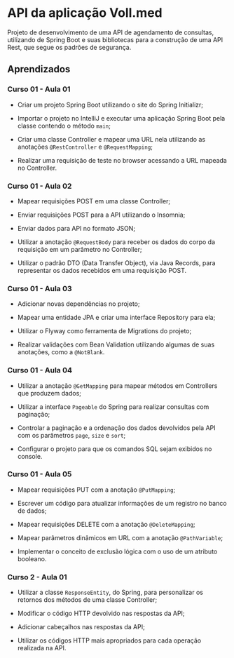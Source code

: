 # API da aplicação Voll.med

Projeto de desenvolvimento de uma API de agendamento de consultas, utilizando de Spring Boot e suas bibliotecas para a construção de uma API Rest, que segue os padrões de segurança.

## Aprendizados

### Curso 01 - Aula 01

- Criar um projeto Spring Boot utilizando o site do Spring Initializr;

- Importar o projeto no IntelliJ e executar uma aplicação Spring Boot pela classe contendo o método `main`;

- Criar uma classe Controller e mapear uma URL nela utilizando as anotações `@RestController` e `@RequestMapping`;

- Realizar uma requisição de teste no browser acessando a URL mapeada no Controller.

### Curso 01 - Aula 02

- Mapear requisições POST em uma classe Controller;

- Enviar requisições POST para a API utilizando o Insomnia;

- Enviar dados para API no formato JSON;

- Utilizar a anotação `@RequestBody` para receber os dados do corpo da requisição em um parâmetro no Controller;

- Utilizar o padrão DTO (Data Transfer Object), via Java Records, para representar os dados recebidos em uma requisição POST.

### Curso 01 - Aula 03

- Adicionar novas dependências no projeto;

- Mapear uma entidade JPA e criar uma interface Repository para ela;

- Utilizar o Flyway como ferramenta de Migrations do projeto;

- Realizar validações com Bean Validation utilizando algumas de suas anotações, como a `@NotBlank`.

### Curso 01 - Aula 04

- Utilizar a anotação `@GetMapping` para mapear métodos em Controllers que produzem dados;

- Utilizar a interface `Pageable` do Spring para realizar consultas com paginação;

- Controlar a paginação e a ordenação dos dados devolvidos pela API com os parâmetros `page`, `size` e `sort`;

- Configurar o projeto para que os comandos SQL sejam exibidos no console.

### Curso 01 - Aula 05

- Mapear requisições PUT com a anotação `@PutMapping`;

- Escrever um código para atualizar informações de um registro no banco de dados;

- Mapear requisições DELETE com a anotação `@DeleteMapping`;

- Mapear parâmetros dinâmicos em URL com a anotação `@PathVariable`;

- Implementar o conceito de exclusão lógica com o uso de um atributo booleano.

### Curso 2 - Aula 01

- Utilizar a classe `ResponseEntity`, do Spring, para personalizar os retornos dos métodos de uma classe Controller;

- Modificar o código HTTP devolvido nas respostas da API;

- Adicionar cabeçalhos nas respostas da API;

- Utilizar os códigos HTTP mais apropriados para cada operação realizada na API.